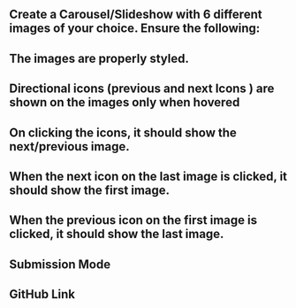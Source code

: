 ## Create a Carousel/Slideshow with 6 different images of  your choice. Ensure the following:
## The images are properly styled.
## Directional icons (previous and next Icons ) are shown on the images only when hovered
## On clicking the icons, it should show the next/previous image. 
## When the next icon on the last image is clicked, it should show the first image.
## When the previous icon on the first image is clicked, it should show the last image. 
## Submission Mode
## GitHub Link